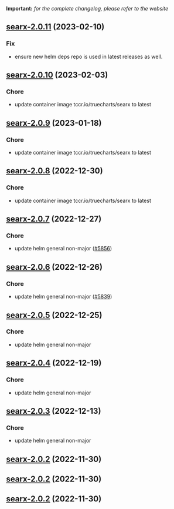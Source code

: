 **Important:**
*for the complete changelog, please refer to the website*




## [searx-2.0.11](https://github.com/succelle/charts/compare/searxng-2.0.19...searx-2.0.11) (2023-02-10)

### Fix

- ensure new helm deps repo is used in latest releases as well.
  
  


## [searx-2.0.10](https://github.com/succelle/charts/compare/searxng-2.0.18...searx-2.0.10) (2023-02-03)

### Chore

- update container image tccr.io/truecharts/searx to latest
  
  


## [searx-2.0.9](https://github.com/succelle/charts/compare/searxng-2.0.14...searx-2.0.9) (2023-01-18)

### Chore

- update container image tccr.io/truecharts/searx to latest
  
  


## [searx-2.0.8](https://github.com/succelle/charts/compare/searx-2.0.7...searx-2.0.8) (2022-12-30)

### Chore

- update container image tccr.io/truecharts/searx to latest
  
  


## [searx-2.0.7](https://github.com/succelle/charts/compare/searx-2.0.6...searx-2.0.7) (2022-12-27)

### Chore

- update helm general non-major ([#5856](https://github.com/succelle/charts/issues/5856))
  
  


## [searx-2.0.6](https://github.com/succelle/charts/compare/searxng-2.0.10...searx-2.0.6) (2022-12-26)

### Chore

- update helm general non-major ([#5839](https://github.com/succelle/charts/issues/5839))
  
  


## [searx-2.0.5](https://github.com/succelle/charts/compare/searxng-2.0.9...searx-2.0.5) (2022-12-25)

### Chore

- update helm general non-major
  
  


## [searx-2.0.4](https://github.com/succelle/charts/compare/searx-2.0.3...searx-2.0.4) (2022-12-19)

### Chore

- update helm general non-major
  
  


## [searx-2.0.3](https://github.com/succelle/charts/compare/searxng-2.0.6...searx-2.0.3) (2022-12-13)

### Chore

- update helm general non-major
  
  


## [searx-2.0.2](https://github.com/succelle/charts/compare/searxng-2.0.3...searx-2.0.2) (2022-11-30)




## [searx-2.0.2](https://github.com/succelle/charts/compare/searxng-2.0.3...searx-2.0.2) (2022-11-30)




## [searx-2.0.2](https://github.com/succelle/charts/compare/searxng-2.0.3...searx-2.0.2) (2022-11-30)

